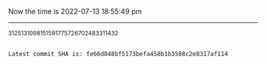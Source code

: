 Now the time is 2022-07-13 18:55:49 pm

---

<small>3125131098151591775726702483311432</small>

```txt

Latest commit SHA is: fe66d848bf5173befa458b1b3508c2e8317af114
```
